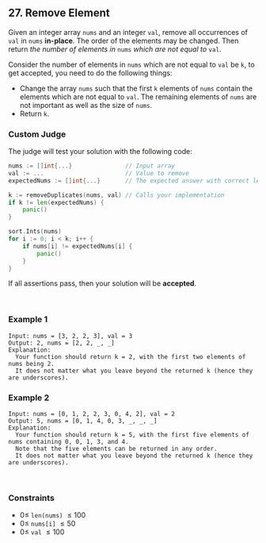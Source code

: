 ## 27. Remove Element

Given an integer array `nums` and an integer `val`, remove all occurrences of `val` in `nums` **in-place**. The order of the elements may be changed. Then return _the number of elements in_ `nums` _which are not equal to_ `val`.

Consider the number of elements in `nums` which are not equal to `val` be `k`, to get accepted, you need to do the following things:

- Change the array `nums` such that the first `k` elements of `nums` contain the elements which are not equal to `val`. The remaining elements of `nums` are not important as well as the size of `nums`.
- Return `k`.

### Custom Judge

The judge will test your solution with the following code:

```go
nums := []int{...}               // Input array
val := ...                       // Value to remove
expectedNums := []int{...}       // The expected answer with correct length

k := removeDuplicates(nums, val) // Calls your implementation
if k != len(expectedNums) {
	panic()
}

sort.Ints(nums)
for i := 0; i < k; i++ {
	if nums[i] != expectedNums[i] {
		panic()
	}
}
```

If all assertions pass, then your solution will be **accepted**.

<br>

### Example 1

```
Input: nums = [3, 2, 2, 3], val = 3
Output: 2, nums = [2, 2, _, _]
Explanation:
  Your function should return k = 2, with the first two elements of nums being 2.
  It does not matter what you leave beyond the returned k (hence they are underscores).
```

### Example 2

```
Input: nums = [0, 1, 2, 2, 3, 0, 4, 2], val = 2
Output: 5, nums = [0, 1, 4, 0, 3, _, _, _]
Explanation:
  Your function should return k = 5, with the first five elements of nums containing 0, 0, 1, 3, and 4.
  Note that the five elements can be returned in any order.
  It does not matter what you leave beyond the returned k (hence they are underscores).
```

<br>

### Constraints

- $0 \leqslant$ `len(nums)` $\leqslant 100$
- $0 \leqslant$ `nums[i]` $\leqslant 50$
- $0 \leqslant$ `val` $\leqslant 100$
